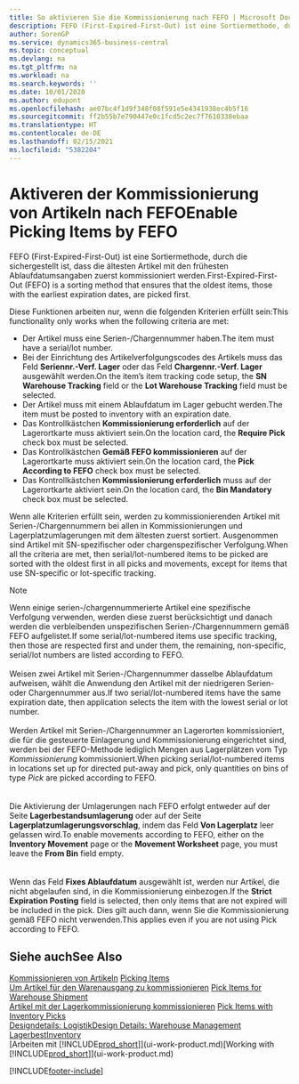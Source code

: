 ```yaml
---
title: So aktivieren Sie die Kommissionierung nach FEFO | Microsoft Docs
description: FEFO (First-Expired-First-Out) ist eine Sortiermethode, durch die sichergestellt ist, dass die ältesten Artikel mit den frühesten Ablaufdatumsangaben zuerst kommissioniert werden.
author: SorenGP
ms.service: dynamics365-business-central
ms.topic: conceptual
ms.devlang: na
ms.tgt_pltfrm: na
ms.workload: na
ms.search.keywords: ''
ms.date: 10/01/2020
ms.author: edupont
ms.openlocfilehash: ae07bc4f1d9f348f08f591e5e4341938ec4b5f16
ms.sourcegitcommit: ff2b55b7e790447e0c1fcd5c2ec7f7610338ebaa
ms.translationtype: HT
ms.contentlocale: de-DE
ms.lasthandoff: 02/15/2021
ms.locfileid: "5382204"
---
```

# <a name="enable-picking-items-by-fefo"></a><span data-ttu-id="0cbaf-103">Aktiveren der Kommissionierung von Artikeln nach FEFO</span><span class="sxs-lookup"><span data-stu-id="0cbaf-103">Enable Picking Items by FEFO</span></span>
<span data-ttu-id="0cbaf-104">FEFO (First-Expired-First-Out) ist eine Sortiermethode, durch die sichergestellt ist, dass die ältesten Artikel mit den frühesten Ablaufdatumsangaben zuerst kommissioniert werden.</span><span class="sxs-lookup"><span data-stu-id="0cbaf-104">First-Expired-First-Out (FEFO) is a sorting method that ensures that the oldest items, those with the earliest expiration dates, are picked first.</span></span>  

 <span data-ttu-id="0cbaf-105">Diese Funktionen arbeiten nur, wenn die folgenden Kriterien erfüllt sein:</span><span class="sxs-lookup"><span data-stu-id="0cbaf-105">This functionality only works when the following criteria are met:</span></span>  

-   <span data-ttu-id="0cbaf-106">Der Artikel muss eine Serien-/Chargennummer haben.</span><span class="sxs-lookup"><span data-stu-id="0cbaf-106">The item must have a serial/lot number.</span></span>  
-   <span data-ttu-id="0cbaf-107">Bei der Einrichtung des Artikelverfolgungscodes des Artikels muss das Feld **Seriennr.-Verf. Lager** oder das Feld **Chargennr.-Verf. Lager** ausgewählt werden.</span><span class="sxs-lookup"><span data-stu-id="0cbaf-107">On the item’s item tracking code setup, the **SN Warehouse Tracking** field or the **Lot Warehouse Tracking** field must be selected.</span></span>  
-   <span data-ttu-id="0cbaf-108">Der Artikel muss mit einem Ablaufdatum im Lager gebucht werden.</span><span class="sxs-lookup"><span data-stu-id="0cbaf-108">The item must be posted to inventory with an expiration date.</span></span>  
-   <span data-ttu-id="0cbaf-109">Das Kontrollkästchen **Kommissionierung erforderlich** auf der Lagerortkarte muss aktiviert sein.</span><span class="sxs-lookup"><span data-stu-id="0cbaf-109">On the location card, the **Require Pick** check box must be selected.</span></span>  
-   <span data-ttu-id="0cbaf-110">Das Kontrollkästchen **Gemäß FEFO kommissionieren** auf der Lagerortkarte muss aktiviert sein.</span><span class="sxs-lookup"><span data-stu-id="0cbaf-110">On the location card, the **Pick According to FEFO** check box must be selected.</span></span>  
-   <span data-ttu-id="0cbaf-111">Das Kontrollkästchen **Kommissionierung erforderlich** muss auf der Lagerortkarte aktiviert sein.</span><span class="sxs-lookup"><span data-stu-id="0cbaf-111">On the location card, the **Bin Mandatory** check box must be selected.</span></span>  

 <span data-ttu-id="0cbaf-112">Wenn alle Kriterien erfüllt sein, werden zu kommissionierenden Artikel mit Serien-/Chargennummern bei allen in Kommissionierungen und Lagerplatzumlagerungen mit dem ältesten zuerst sortiert. Ausgenommen sind Artikel mit SN-spezifischer oder chargenspezifischer Verfolgung.</span><span class="sxs-lookup"><span data-stu-id="0cbaf-112">When all the criteria are met, then serial/lot-numbered items to be picked are sorted with the oldest first in all picks and movements, except for items that use SN-specific or lot-specific tracking.</span></span>  

> [!NOTE]  
> <span data-ttu-id="0cbaf-113">Wenn einige serien-/chargennummerierte Artikel eine spezifische Verfolgung verwenden, werden diese zuerst berücksichtigt und danach werden die verbleibenden unspezifischen Serien-/Chargennummern gemäß FEFO aufgelistet.</span><span class="sxs-lookup"><span data-stu-id="0cbaf-113">If some serial/lot-numbered items use specific tracking, then those are respected first and under them, the remaining, non-specific, serial/lot numbers are listed according to FEFO.</span></span>
<br /><br />
<span data-ttu-id="0cbaf-114">Weisen zwei Artikel mit Serien-/Chargennummer dasselbe Ablaufdatum aufweisen, wählt die Anwendung den Artikel mit der niedrigeren Serien- oder Chargennummer aus.</span><span class="sxs-lookup"><span data-stu-id="0cbaf-114">If two serial/lot-numbered items have the same expiration date, then application selects the item with the lowest serial or lot number.</span></span>
<br /><br />
<span data-ttu-id="0cbaf-115">Werden Artikel mit Serien-/Chargennummer an Lagerorten kommissioniert, die für die gesteuerte Einlagerung und Kommissionierung eingerichtet sind, werden bei der FEFO-Methode lediglich Mengen aus Lagerplätzen vom Typ *Kommissionierung* kommissioniert.</span><span class="sxs-lookup"><span data-stu-id="0cbaf-115">When picking serial/lot-numbered items in locations set up for directed put-away and pick, only quantities on bins of type *Pick* are picked according to FEFO.</span></span>  
<br /><br />
<span data-ttu-id="0cbaf-116">Die Aktivierung der Umlagerungen nach FEFO erfolgt entweder auf der Seite **Lagerbestandsumlagerung** oder auf der Seite **Lagerplatzumlagerungsvorschlag**, indem das Feld **Von Lagerplatz** leer gelassen wird.</span><span class="sxs-lookup"><span data-stu-id="0cbaf-116">To enable movements according to FEFO, either on the **Inventory Movement** page or the **Movement Worksheet** page, you must leave the **From Bin** field empty.</span></span>  
<br /><br />
<span data-ttu-id="0cbaf-117">Wenn das Feld **Fixes Ablaufdatum** ausgewählt ist, werden nur Artikel, die nicht abgelaufen sind, in die Kommissionierung einbezogen.</span><span class="sxs-lookup"><span data-stu-id="0cbaf-117">If the **Strict Expiration Posting** field is selected, then only items that are not expired will be included in the pick.</span></span> <span data-ttu-id="0cbaf-118">Dies gilt auch dann, wenn Sie die Kommissionierung gemäß FEFO nicht verwenden.</span><span class="sxs-lookup"><span data-stu-id="0cbaf-118">This applies even if you are not using Pick according to FEFO.</span></span>

## <a name="see-also"></a><span data-ttu-id="0cbaf-119">Siehe auch</span><span class="sxs-lookup"><span data-stu-id="0cbaf-119">See Also</span></span>  
<span data-ttu-id="0cbaf-120">[Kommissionieren von Artikeln](warehouse-pick-items.md) </span><span class="sxs-lookup"><span data-stu-id="0cbaf-120">[Picking Items](warehouse-pick-items.md) </span></span>  
<span data-ttu-id="0cbaf-121">[Um Artikel für den Warenausgang zu kommissionieren](warehouse-how-to-pick-items-for-warehouse-shipment.md) </span><span class="sxs-lookup"><span data-stu-id="0cbaf-121">[Pick Items for Warehouse Shipment](warehouse-how-to-pick-items-for-warehouse-shipment.md) </span></span>  
<span data-ttu-id="0cbaf-122">[Artikel mit der Lagerkommissionierung kommissionieren](warehouse-how-to-pick-items-with-inventory-picks.md) </span><span class="sxs-lookup"><span data-stu-id="0cbaf-122">[Pick Items with Inventory Picks](warehouse-how-to-pick-items-with-inventory-picks.md) </span></span>  
[<span data-ttu-id="0cbaf-123">Designdetails: Logistik</span><span class="sxs-lookup"><span data-stu-id="0cbaf-123">Design Details: Warehouse Management</span></span>](design-details-warehouse-management.md)  
[<span data-ttu-id="0cbaf-124">Lagerbest</span><span class="sxs-lookup"><span data-stu-id="0cbaf-124">Inventory</span></span>](inventory-manage-inventory.md)  
<span data-ttu-id="0cbaf-125">[Arbeiten mit [!INCLUDE[prod_short](includes/prod_short.md)]](ui-work-product.md)</span><span class="sxs-lookup"><span data-stu-id="0cbaf-125">[Working with [!INCLUDE[prod_short](includes/prod_short.md)]](ui-work-product.md)</span></span>


[!INCLUDE[footer-include](includes/footer-banner.md)]